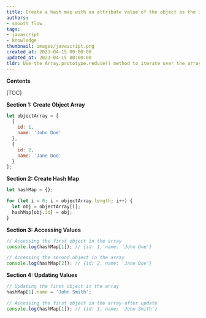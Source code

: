 ```yaml
---
title: Create a hash map with an attribute value of the object as the index, using the object array as the data source
authors:
- smooth_flow
tags:
- javascript
- knowledge
thumbnail: images/javascript.png
created_at: 2023-04-15 00:00:00
updated_at: 2023-04-15 00:00:00
tldr: Use the Array.prototype.reduce() method to iterate over the array, creating a new object with the attribute value as the key and the object as the value.
---
```


**Contents**

[TOC]

**Section 1: Create Object Array**

```javascript
let objectArray = [
  {
    id: 1,
    name: 'John Doe'
  },
  {
    id: 2,
    name: 'Jane Doe'
  }
];
```

**Section 2: Create Hash Map**

```javascript
let hashMap = {};

for (let i = 0; i < objectArray.length; i++) {
  let obj = objectArray[i];
  hashMap[obj.id] = obj;
}
```

**Section 3: Accessing Values**

```javascript
// Accessing the first object in the array
console.log(hashMap[1]); // {id: 1, name: 'John Doe'}

// Accessing the second object in the array
console.log(hashMap[2]); // {id: 2, name: 'Jane Doe'}
```

**Section 4: Updating Values**

```javascript
// Updating the first object in the array
hashMap[1].name = 'John Smith';

// Accessing the first object in the array after update
console.log(hashMap[1]); // {id: 1, name: 'John Smith'}
```
